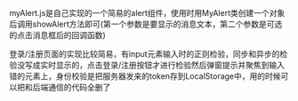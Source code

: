 myAlert.js是自己实现的一个简易的alert组件，使用时用MyAlert类创建一个对象后调用showAlert方法即可(第一个参数是要显示的消息文本，第二个参数是可选的点击消息框后的回调函数)

登录/注册页面的实现比较简易，有input元素输入时的正则检验，同步和异步的检验没写成实时显示的，点击登录/注册按钮才进行检验然后弹窗提示并聚焦到输入错的元素上，身份校验是把服务器发来的token存到LocalStorage中，用的时候可以把和后端通信的代码全删了